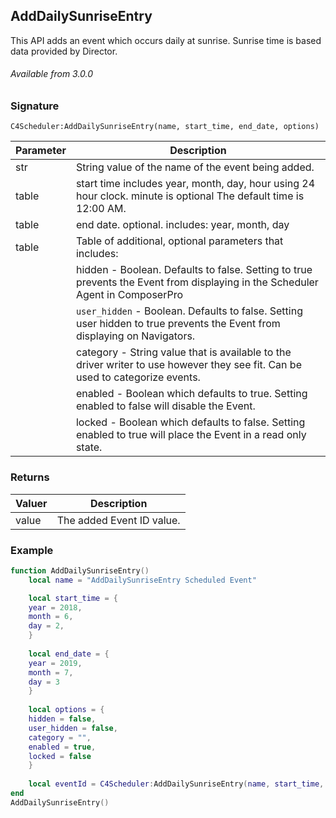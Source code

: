 ## AddDailySunriseEntry

This API adds an event which occurs daily at sunrise. Sunrise time is based data provided by Director.

###### Available from 3.0.0


### Signature

`C4Scheduler:AddDailySunriseEntry(name, start_time, end_date, options)`


| Parameter | Description |
| --- | --- |
| str | String value of the name of the event being added. |
| table |start time includes year, month, day, hour using 24 hour clock. minute is optional  The default time is 12:00 AM. |
| table | end date. optional. includes: year, month, day |
| table | Table of additional, optional parameters that includes: |
| | hidden - Boolean. Defaults to false. Setting to true prevents the Event from displaying in the Scheduler Agent in ComposerPro |
| | `user_hidden` - Boolean. Defaults to false. Setting user hidden to true prevents the Event from displaying on Navigators. |
| | category - String value that is available to the driver writer to use however they see fit. Can be used to categorize events. |
| | enabled - Boolean which defaults to true. Setting enabled to false will disable the Event. |
| | locked - Boolean which defaults to false. Setting enabled to true will place the Event in a read only state. |


### Returns

| Valuer | Description |
| --- | --- |
| value | The added Event ID value. |


### Example

```lua
function AddDailySunriseEntry()
	local name = "AddDailySunriseEntry Scheduled Event"

	local start_time = {
	year = 2018,
	month = 6,
	day = 2,
	}
	
	local end_date = {
	year = 2019,
	month = 7,
	day = 3
	}
	
	local options = {
	hidden = false,
	user_hidden = false,
	category = "",
	enabled = true,
	locked = false
	}
	
	local eventId = C4Scheduler:AddDailySunriseEntry(name, start_time, end_date, options)
end
AddDailySunriseEntry()

```
